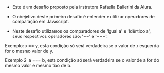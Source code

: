 - Este é um desafio proposto pela instrutora Rafaella Ballerini da Alura.
  
- O obejetivo deste primeiro desafio é entender e utilizar operadores de comparação em Javascript.

- Neste desafio utilizamos os comparadores de 'Igual a' e 'Idêntico a', seus respectivos operadores são:
'==' e '==='.

 Exemplo: x == y, esta condição só será verdadeira se o valor de x esquerda for o mesmo valor de y.

 Exemplo 2: a === b, esta condição só será verdadeira se o valor de a for do mesmo valor e mesmo tipo de b.
